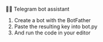 👨‍💻 Telegram bot assistant
1. Create a bot with the BotFather
2. Paste the resulting key into bot.py
3. And run the code in your editor
